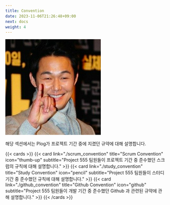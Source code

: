 ```yaml
---
title: Convention
date: 2023-11-06T21:26:48+09:00
next: docs
weight: 4
---
```


![image](./asset/images/_index-1700662769210.png)

해당 섹션에서는 Plog가 프로젝트 기간 중에 지켰던 규약에 대해 설명합니다.

{{< cards >}}
{{< card link="./scrum_convention" title="Scrum Convention" icon="thumb-up" subtitle="Project 555 팀원들이 프로젝트 기간 중 준수했던 스크럼의 규칙에 대해 설명합니다." >}}
{{< card link="./study_convention" title="Study Convention" icon="pencil" subtitle="Project 555 팀원들이 스터디 기간 중 준수했던 규칙에 대해 설명합니다." >}}
{{< card link="./github_convention" title="Github Convention" icon="github" subtitle="Project 555 팀원들이 개발 기간 중 준수했던 Github 과 관련된 규약에 관해 설명합니다." >}}
{{< /cards >}}

